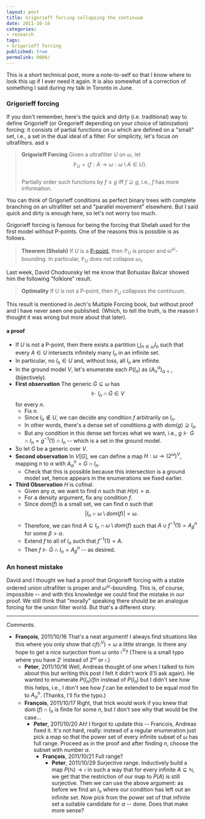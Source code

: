```yaml
---
layout: post
title: Grigorieff forcing collapsing the continuum
date: 2011-10-16
categories:
- research
tags:
- Grigorieff forcing
published: true
permalink: 0086/
---
```


This is a short technical post, more a note-to-self so that I know where to look this up if I ever need it again. It is also somewhat of a correction of something I said during my talk in Toronto in June.

### Grigorieff forcing

If you don't remember, here's the quick and dirty (i.e. traditional) way to define Grigorieff (or Gregorieff depending on your choice of latinization) forcing: it consists of partial functions on $\omega$ which are defined on a "small" set, i.e., a set in the dual ideal of a filter. For simplicity, let's focus on ultrafilters. asd s

> **Grigorieff Forcing** Given a ultrafilter $U$ on $\omega$, let $$\mathbb{P}_U = \{ f: A \rightarrow \omega : \omega \setminus A \in U \}.$$  
>  Partially order such functions by $f\leq g$ iff $f \supseteq g$, i.e., $f$ has more information.

You can think of Grigorieff conditions as perfect binary trees with complete branching on an ultrafilter set and "parallel movement" elsewhere. But I said quick and dirty is enough here, so let's not worry too much.

Grigorieff forcing is famous for being the forcing that Shelah used for the first model without P-points. One of the reasons this is possible is as follows.

> **Theorem (Shelah)** If $U$ is a [P-point](http://en.wikipedia.org/wiki/Ultrafilter#Ultrafilters_on_.CF.89), then $\mathbb{P}_U$ is proper and $\omega^\omega$-bounding. In particular, $\mathbb{P}_U$ does not collapse $\omega_1$.

Last week, David Chodounsky let me know that Bohuslav Balcar showed him the following "folklore" result.

> **Optimality** If $U$ is not a P-point, then $\mathbb{P}_U$ collapses the continuum.

This result is mentioned in Jech's Multiple Forcing book, but without proof and I have never seen one published. (Which, to tell the truth, is the reason I thought it was wrong but more about that later).

#### a proof

*   If $U$ is not a P-point, then there exists a partition $\bigcup_{n \in \omega} I_n$ such that every $A\in U$ intersects infinitely many $I_n$ in an infinite set.
*   In particular, no $I_n \in U$ and, without loss, all $I_n$ are infinite.
*   In the ground model $V$, let's enumerate each $P(I_n)$ as $(A^\alpha_n)_{\alpha < \mathfrak{c}}$ (bijectively).
*   **First observation** The generic $\dot G \subseteq \omega$ has $$\Vdash I_n \cap \dot G \in V$$ for every $n$.
    *   Fix $n$.
    *   Since $I_n\notin U$, we can decide any condition $f$ arbitrarily on $I_n$.
    *   In other words, there's a dense set of conditions $g$ with $dom(g) \supseteq I_n$.
    *   But any condition in this dense set forces what we want, i.e., $g \Vdash \dot G \cap I_n = g^{-1}(1) \cap I_n$ -- which is a set in the ground model.
*   So let $G$ be a generic over $V$.
*   **Second observation** In $V[G]$, we can define a map $H: \omega \rightarrow (2^\omega)^V$, mapping $n$ to $\alpha$ with $A^n_\alpha = G \cap I_n$.
    *   Check that this is possible because this intersection is a ground model set, hence appears in the enumerations we fixed earlier.
*   **Third Observation** $H$ is cofinal.
    *   Given any $\alpha$, we want to find $n$ such that $H(n) > \alpha$.
    *   For a density argument, fix any condition $f$.
    *   Since $dom(f)$ is a small set, we can find $n$ such that $$\left\vert I_n \cap \omega \setminus dom(f) \right\vert  = \omega.$$
    *   Therefore, we can find $A \subseteq I_n \cap \omega \setminus dom(f)$ such that $A \cup f^{-1}(1) = A^n_\beta$ for some $\beta > \alpha$.
    *   Extend $f$ to all of $I_n$ such that $f^{-1}(1) = A$.
    *   Then $f \Vdash \dot G \cap I_n = A^n_\beta$ -- as desired.

### An honest mistake

David and I thought we had a proof that Grigorieff forcing with a stable ordered union ultrafilter is proper and $\omega^\omega$-bounding. This is, of course, impossible -- and with this knowledge we could find the mistake in our proof. We still think that "morally" speaking there should be an analogue forcing for the union filter world. But that's a different story.

---

_Comments_.

* **François**, 2011/10/16
  That's a neat argument! I always find situations like this where you only show that $cf(\mathfrak{c}^V) = \omega$ a little strange. Is there any hope to get a nice surjection from $\omega$ onto $\mathfrak{c}^V$?
  (There is a small typo where you have $2^\mathfrak{c}$ instead of $2^\omega$ or $\mathfrak{c}$.)
  * **Peter**, 2011/10/16
  Well, Andreas thought of one when I talked to him about this but writing this post I felt it didn't work (I'll ask again).
  He wanted to enumerate $P(I_n) / fin$ instead of $P(I_n)$ but I didn't see how this helps, i.e., I don't see how $f$ can be extended to be equal mod fin to $A^n_\alpha$.
  (Thanks, I'll fix the typo.)
  * **François**, 2011/10/17
    Right, that trick would work if you knew that $\operatorname{dom}(f) \cap I_n$ is finite for some $n$, but I don't see why that would be the case...
    * **Peter**, 2011/10/20
      Ah! I forgot to update this -- Francois, Andreas fixed it. It's not hard, really: instead of a regular enumeration just pick a map so that the power set of every infinite subset of $\omega$ has full range. Proceed as in the proof and after finding $n$, choose the subset with number $\alpha$.
      * **François**, 2011/10/21
        Full range?
        * **Peter**, 2011/10/29
        Surjective range. Inductively build a map $P(\mathbb{N}) \rightarrow \mathfrak{c}$ in such a way that for every infinite $A \subseteq \mathbb{N}$, we get that the restriction of our map to $P(A)$ is still surjective.
        Then we can use the above argument: as before we find an $I_n$ where our condition has left out an infinite set. Now pick from the power set of that infinite set a suitable candidate for $\alpha$ -- done.
        Does that make more sense?
